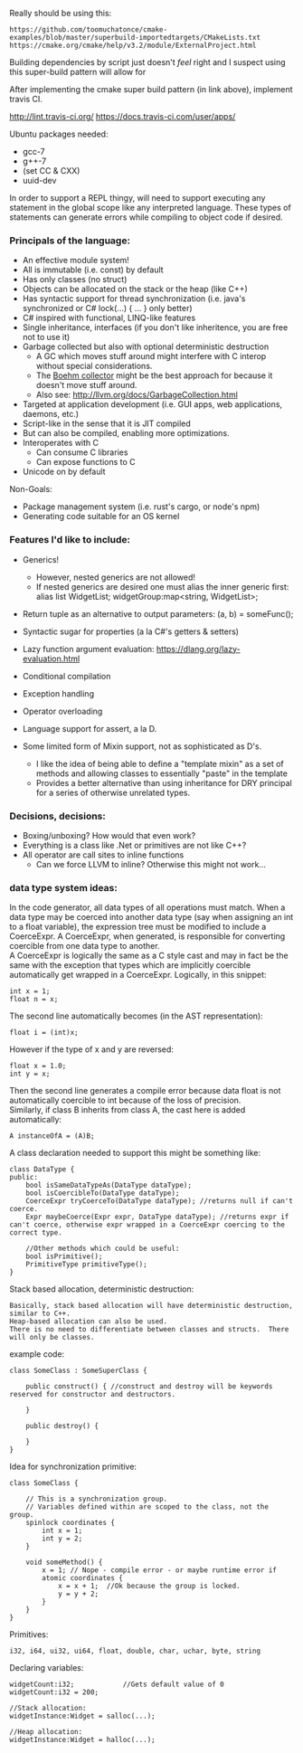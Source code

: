 Really should be using this:

    https://github.com/toomuchatonce/cmake-examples/blob/master/superbuild-importedtargets/CMakeLists.txt
    https://cmake.org/cmake/help/v3.2/module/ExternalProject.html

Building dependencies by script just doesn't *feel* right and I suspect using this super-build pattern will
allow for 

After implementing the cmake super build pattern (in link above), implement travis CI.

http://lint.travis-ci.org/
https://docs.travis-ci.com/user/apps/

Ubuntu packages needed:
 - gcc-7
 - g++-7 
 - (set CC & CXX)
 - uuid-dev
   

In order to support a REPL thingy, will need to support executing any statement in the global scope like any 
interpreted language.  These types of statements can generate errors while compiling to object code if desired.


### Principals of the language:

 - An effective module system! 
 - All is immutable (i.e. const) by default
 - Has only classes (no struct)
 - Objects can be allocated on the stack or the heap (like C++)
 - Has syntactic support for thread synchronization (i.e. java's synchronized or C# lock(...) { ... } only better)
 - C# inspired with functional, LINQ-like features
 - Single inheritance, interfaces (if you don't like inheritence, you are free not to use it)
 - Garbage collected but also with optional deterministic destruction
    - A GC which moves stuff around might interfere with C interop without special considerations.  
    - The [Boehm collector](https://github.com/ivmai/bdwgc) might be the best approach for because it doesn't move 
        stuff around.
    - Also see: http://llvm.org/docs/GarbageCollection.html
 - Targeted at application development (i.e. GUI apps, web applications, daemons, etc.)
 - Script-like in the sense that it is JIT compiled
 - But can also be compiled, enabling more optimizations.
 - Interoperates with C
    - Can consume C libraries
    - Can expose functions to C
 - Unicode on by default

Non-Goals:

 - Package management system (i.e. rust's cargo, or node's npm)
 - Generating code suitable for an OS kernel

### Features I'd like to include:

 - Generics!
    - However, nested generics are not allowed!
    - If nested generics are desired one must alias the inner generic first:
        alias list<Widget> WidgetList;
        widgetGroup:map<string, WidgetList>;
    
 - Return tuple as an alternative to output parameters:
    (a, b) = someFunc();
 - Syntactic sugar for properties (a la C#'s getters & setters)
 - Lazy function argument evaluation: https://dlang.org/lazy-evaluation.html
 - Conditional compilation
 - Exception handling
 - Operator overloading
 - Language support for assert, a la D.
 - Some limited form of Mixin support, not as sophisticated as D's.
    - I like the idea of being able to define a "template mixin" as a set of methods and allowing classes to essentially "paste" in the template
    - Provides a better alternative than using inheritance for DRY principal for a series of otherwise unrelated types.
 
### Decisions, decisions:

 - Boxing/unboxing?  How would that even work?
 - Everything is a class like .Net or primitives are not like C++?
 - All operator are call sites to inline functions
    - Can we force LLVM to inline?  Otherwise this might not work...
 
### data type system ideas:

In the code generator, all data types of all operations must match.  When a data type may be coerced into another data type (say when assigning an int to a float variable), the expression tree must be modified to include a CoerceExpr.
A CoerceExpr, when generated, is responsible for converting coercible from one data type to another.  
A CoerceExpr is logically the same as a C style cast and may in fact be the same with the exception that types which are implicitly coercible automatically get wrapped in a CoerceExpr.
Logically, in this snippet:

    int x = 1;
    float n = x;

The second line automatically becomes (in the AST representation):

    float i = (int)x;

However if the type of x and y are reversed:

    float x = 1.0;
    int y = x;
        
Then the second line generates a compile error because data float is not automatically coercible to int because of the loss of precision.  
Similarly, if class B inherits from class A, the cast here is added automatically:

    A instanceOfA = (A)B;

A class declaration needed to support this might be something like:

    class DataType {
    public:
        bool isSameDataTypeAs(DataType dataType);
        bool isCoercibleTo(DataType dataType);
        CoerceExpr tryCoerceTo(DataType dataType); //returns null if can't coerce.
        Expr maybeCoerce(Expr expr, DataType dataType); //returns expr if can't coerce, otherwise expr wrapped in a CoerceExpr coercing to the correct type.

        //Other methods which could be useful:
        bool isPrimitive();
        PrimitiveType primitiveType();
    }

Stack based allocation, deterministic destruction:

    Basically, stack based allocation will have deterministic destruction, similar to C++.
    Heap-based allocation can also be used.
    There is no need to differentiate between classes and structs.  There will only be classes.
    

example code:

    class SomeClass : SomeSuperClass { 

        public construct() { //construct and destroy will be keywords reserved for constructor and destructors.

        }

        public destroy() {

        }
    }

Idea for synchronization primitive:

    class SomeClass {

        // This is a synchronization group.
        // Variables defined within are scoped to the class, not the group.
        spinlock coordinates { 
            int x = 1;  
            int y = 2;  
        }

        void someMethod() {
            x = 1; // Nope - compile error - or maybe runtime error if 
            atomic coordinates {
                x = x + 1;  //Ok because the group is locked.
                y = y + 2;
            }
        }
    }

Primitives:

    i32, i64, ui32, ui64, float, double, char, uchar, byte, string

Declaring variables:

    widgetCount:i32;            //Gets default value of 0
    widgetCount:i32 = 200;      

    //Stack allocation:
    widgetInstance:Widget = salloc(...);  

    //Heap allocation:
    widgetInstance:Widget = halloc(...); 
           

